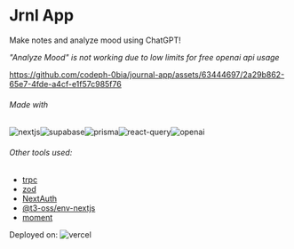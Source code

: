 # Jrnl App

Make notes and analyze mood using ChatGPT!

_"Analyze Mood" is not working due to low limits for free openai api usage_


https://github.com/codeph-0bia/journal-app/assets/63444697/2a29b862-65e7-4fde-a4cf-e1f57c985f76


###### Made with

<img src="https://img.shields.io/badge/Next.js-000?logo=nextdotjs&logoColor=fff&style=for-the-badge" alt="nextjs"/><img src="https://img.shields.io/badge/Supabase-181818?style=for-the-badge&logo=supabase&logoColor=white" alt="supabase"/><img src="https://img.shields.io/badge/Prisma-3982CE?style=for-the-badge&logo=Prisma&logoColor=white" alt="prisma"/><img src="https://img.shields.io/badge/React_Query-FF4154?style=for-the-badge&logo=ReactQuery&logoColor=white" alt="react-query"/><img src="https://img.shields.io/badge/ChatGPT-74aa9c?style=for-the-badge&logo=openai&logoColor=white" alt="openai"/>

###### Other tools used:

- [trpc](https://github.com/trpc/trpc)
- [zod](https://github.com/colinhacks/zod)
- [NextAuth](https://github.com/nextauthjs/next-auth)
- [@t3-oss/env-nextjs](https://env.t3.gg/docs/nextjs)
- [moment](https://github.com/moment/moment)

Deployed on: ![vercel](https://img.shields.io/badge/Vercel-000000?style=for-the-badge&logo=vercel&logoColor=white)

